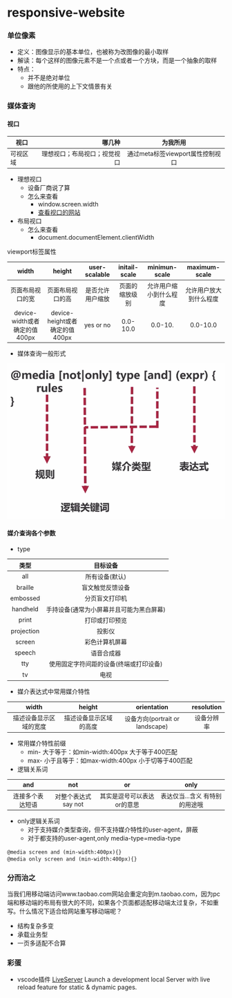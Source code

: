 # responsive-website
### 单位像素
- 定义：图像显示的基本单位，也被称为改图像的最小取样
- 解读：每个这样的图像元素不是一个点或者一个方块，而是一个抽象的取样
- 特点：
    - 并不是绝对单位
    - 跟他的所使用的上下文情景有关
### 媒体查询
#### 视口
| 视口 | 哪几种 | 为我所用 |
| -------- | -----: | :----: |
| 可视区域 | 理想视口；布局视口；视觉视口 | 通过meta标签viewport属性控制视口 |
- 理想视口
    - 设备厂商说了算
    - 怎么来查看
        - window.screen.width
        - [查看视口的网站](http://viewportsizes.com/)
- 布局视口
    - 怎么来查看
        - document.documentElement.clientWidth

viewport标签属性

| width | height | user-scalable | initail-scale | minimun-scale | maximum-scale |
| :--------: | :--------: | :--------: | :--------: | :--------: | :--------: |
| 页面布局视口的宽 | 页面布局视口的高 | 是否允许用户缩放 | 页面的缩放级别 | 允许用户缩小到什么程度 | 允许用户放大到什么程度 |
| device-width或者确定的值400px | device-height或者确定的值400px | yes or no | 0.0-10.0 | 0.0-10. | 0.0-10.0 |
- 媒体查询一般形式

![媒体查询一般形式](https://github.com/fangfeiyue/responsive-website/blob/master/imgs/media.png)

#### 媒介查询各个参数
- type

| 类型 | 目标设备 |
|:-------:|:-------:|
| all | 所有设备(默认) |
| braille | 盲文触觉反馈设备 |
| embossed | 分页盲文打印机 |
| handheld | 手持设备(通常为小屏幕并且可能为黑白屏幕) |
| print | 打印或打印预览 |
| projection | 投影仪 |
| screen | 彩色计算机屏幕 |
| speech | 语音合成器 |
| tty | 使用固定字符间距的设备(终端或打印设备) |
| tv | 电视 |

-  媒介表达式中常用媒介特性

| width | height | orientation | resolution |
|:-------:|:-------:|:-------:|:-------:|
| 描述设备显示区域的宽度 | 描述设备显示区域的高度 | 设备方向(portrait or landscape) | 设备分辨率 |

- 常用媒介特性前缀
    - min-
    大于等于：如min-width:400px 大于等于400匹配
    - max-
    小于且等于：如max-width:400px 小于切等于400匹配
- 逻辑关系词

| and | not | or | only |
|:-------:|:-------:|:-------:|:-------:|
| 连接多个表达短语 | 对整个表达式say not | 其实是逗号可以表达or的意思 | 表达仅当...含义 有特别的用途哦 |

- only逻辑关系词
    - 对于支持媒介类型查询，但不支持媒介特性的user-agent，屏蔽
    - 对于都支持的user-agent,only media-type=media-type
```
@media screen and (min-width:400px){}
@media only screen and (min-width:400px){}
```

### 分而治之

当我们用移动端访问www.taobao.com网站会重定向到m.taobao.com，因为pc端和移动端的布局有很大的不同，如果各个页面都适配移动端太过复杂，不如重写。什么情况下适合给网站重写移动端呢？
- 结构复杂多变
- 承载业务型
- 一页多适配不合算

### 彩蛋

- vscode插件 [LiveServer](https://marketplace.visualstudio.com/items?itemName=ritwickdey.LiveServer)       Launch a development local Server with live reload feature for static & dynamic pages. 
